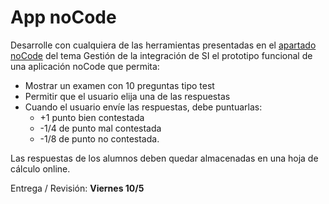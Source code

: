 # App noCode

Desarrolle con cualquiera de las herramientas presentadas en el [apartado noCode](/temario/04-gestionPY/noCode.md) del tema Gestión de la integración de SI el prototipo funcional de una aplicación noCode que permita:

- Mostrar un examen con 10 preguntas tipo test
- Permitir que el usuario elija una de las respuestas
- Cuando el usuario envíe las respuestas, debe puntuarlas:
  - +1 punto bien contestada 
  - -1/4 de punto mal contestada
  - -1/8 de punto no contestada.

Las respuestas de los alumnos deben quedar almacenadas en una hoja de cálculo online.

Entrega / Revisión: **Viernes 10/5**
